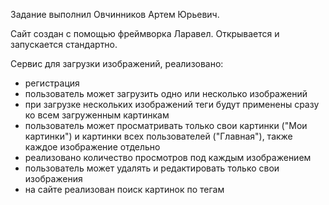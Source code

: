 Задание выполнил Овчинников Артем Юрьевич.

Сайт создан с помощью фреймворка Ларавел. Открывается и запускается стандартно.

Сервис для загрузки изображений, реализовано:
- регистрация
- пользователь может загрузить одно или несколько изображений
- при загрузке нескольких изображений теги будут применены сразу ко всем загруженным картинкам
- пользователь может просматривать только свои картинки ("Мои картинки") и картинки всех пользователей ("Главная"), также каждое изображение отдельно
- реализовано количество просмотров под каждым изображением
- пользователь может удалять и редактировать только свои изображения
- на сайте реализован поиск картинок по тегам
